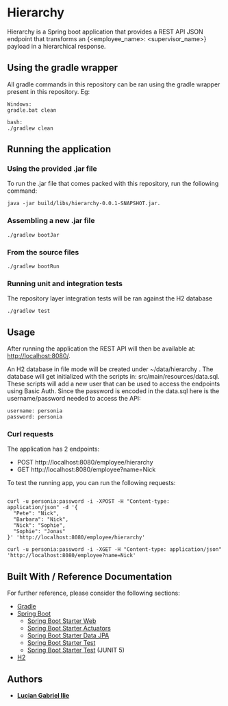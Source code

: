 # Hierarchy

Hierarchy is a Spring boot application that provides a REST API JSON endpoint that transforms an {\<employee_name>: \<supervisor_name>} 
payload in a hierarchical response.

## Using the gradle wrapper
All gradle commands in this repository can be ran using the gradle wrapper present in this repository.
Eg:
```
Windows:
gradle.bat clean

bash:
./gradlew clean
```

## Running the application
### Using the provided .jar file
To run the .jar file that comes packed with this repository, run the following command:
```
java -jar build/libs/hierarchy-0.0.1-SNAPSHOT.jar.
```

### Assembling a new .jar file
```
./gradlew bootJar
```

### From the source files
```
./gradlew bootRun
```

### Running unit and integration tests
The repository layer integration tests will be ran against the H2 database
```
./gradlew test
```

## Usage
After running the application the REST API will then be available at: [http://localhost:8080/](http://localhost:8080/).

An H2 database in file mode will be created under ~/data/hierarchy .
The database will get initialized with the scripts in: src/main/resources/data.sql.
These scripts will add a new user that can be used to access the endpoints using Basic Auth.
Since the password is encoded in the data.sql here is the username/password needed to access the API:
```
username: personia
password: personia
```    

### Curl requests
The application has 2 endpoints:
* POST http://localhost:8080/employee/hierarchy
* GET http://localhost:8080/employee?name=Nick


To test the running app, you can run the following requests:
```

curl -u personia:password -i -XPOST -H "Content-type: application/json" -d '{
  "Pete": "Nick",
  "Barbara": "Nick",
  "Nick": "Sophie",
  "Sophie": "Jonas"
}' 'http://localhost:8080/employee/hierarchy'

```
```
curl -u personia:password -i -XGET -H "Content-type: application/json" 'http://localhost:8080/employee?name=Nick'
```

## Built With / Reference Documentation
For further reference, please consider the following sections:

* [Gradle](https://gradle.org/)
* [Spring Boot](https://spring.io/projects/spring-boot)
    * [Spring Boot Starter Web](https://mvnrepository.com/artifact/org.springframework.boot/spring-boot-starter-web)
    * [Spring Boot Starter Actuators](https://mvnrepository.com/artifact/org.springframework.boot/spring-boot-starter-actuator)
    * [Spring Boot Starter Data JPA](https://mvnrepository.com/artifact/org.springframework.boot/spring-boot-starter-data-jpa)
    * [Spring Boot Starter Test](https://mvnrepository.com/artifact/org.springframework.boot/spring-boot-starter-security)
    * [Spring Boot Starter Test](https://mvnrepository.com/artifact/org.springframework.boot/spring-boot-starter-test) (JUNIT 5)
* [H2](https://mvnrepository.com/artifact/com.h2database/h2)

## Authors
* **[Lucian Gabriel Ilie](mailto:luciangabrielilie@gmail.com)**
